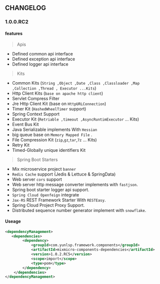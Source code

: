 ## CHANGELOG

### 1.0.0.RC2

#### features

> Apis

- Defined common api interface
- Defined exception api interface
- Defined logger api interface

> Kits

- Common Kits (`String ,Object ,Date ,Class ,Classloader ,Map ,Collection ,Thread , Executor ...Kits`)
- Http Client Kits (`base on apache http client`)
- Servlet Compress Filter
- Jre Http Client Kit (base on `HttpURLConnection`)
- Timer Kit (`HashedWheelTimer` support)
- Spring Context Support
- Executor Kit (`Retriable ,timeout ,AsyncRuntimExecutor` ... Kits)
- Event Bus Kit
- Java Serializable implements With `Hessian`
- big queue base on `Memory Mapped File` .
- File Compression Kit (`zip`,`gz`,`tar`,`7z` ... Kits)
- Retry Kit
- Timed-Globally unique identifiers Kit

> Spring Boot Starters

- Mix microservice project `banner`
- `Redis Cache` support (Jedis & Lettuce & SpringData)
- Web server `cors` support
- Web server http message converter implements with `fastjson`.
- Spring boot starter logger api support.
- `Spring Cloud Openfeign` integrate
- `Jax-RS` REST Framework Starter With `RESTEasy`.
- Spring Cloud Project Proxy Support.
- Distributed sequence number generator implement with `snowflake`.

#### Useage

```xml
<dependencyManagement>
   <dependencies>
        <dependency>
            <groupId>com.yunlsp.framework.components</groupId>
            <artifactId>mixmicro-components-dependencies</artifactId>
            <version>1.0.2.RC5</version>
            <scope>import</scope>
            <type>pom</type>
        </dependency>               
    </dependencies>
</dependencyManagement>

```